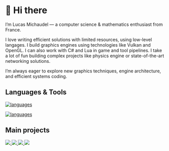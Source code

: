 # 👋 Hi there

I’m Lucas Michaudel — a computer science & mathematics enthusiast from France.

I love writing efficient solutions with limited resources, using low-level langages. I build graphics engines using technologies like Vulkan and OpenGL. I can also work with C# and Lua in game and tool pipelines. I take a lot of fun building complex projects like physics engine or state-of-the-art networking solutions. 

I’m always eager to explore new graphics techniques, engine architecture, and efficient systems coding.

## Languages & Tools
[![languages](https://skillicons.dev/icons?i=c,cpp,ocaml,cs,py,lua,latex,md)](https://skillicons.dev)

[![languages](https://skillicons.dev/icons?i=git,github,cmake,idea,godot,unity,ansible,apple,arc)](https://skillicons.dev)


## Main projects

<a href="https://github.com/lmichaudel/alcatreize-godot" target="_blank">
  <img src="https://github-readme-stats.vercel.app/api/pin?username=lmichaudel&repo=alcatreize-godot&theme=dark&icon_color=f9f9f9" />
</a>
<a href="https://github.com/lmichaudel/mather" target="_blank">
  <img src="https://github-readme-stats.vercel.app/api/pin?username=lmichaudel&repo=mather&theme=dark&icon_color=f9f9f9" />
</a>
<a href="https://github.com/lmichaudel/software-renderer" target="_blank">
  <img src="https://github-readme-stats.vercel.app/api/pin?username=lmichaudel&repo=software-renderer&theme=dark&icon_color=f9f9f9" />
</a>
<a href="https://github.com/lmichaudel/rtree" target="_blank">
  <img src="https://github-readme-stats.vercel.app/api/pin?username=lmichaudel&repo=rtree&theme=dark&icon_color=f9f9f9" />
</a>
